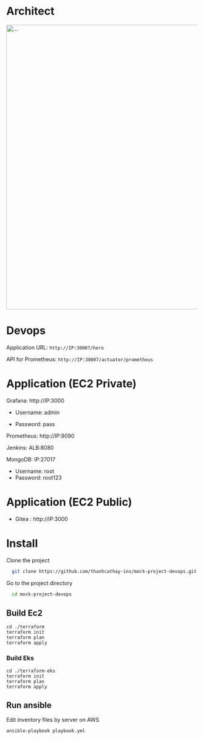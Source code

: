 


# Architect
<img src="https://github.com/thanhcathay-ins/mock-project-devops/assets/172091827/6f4d84fd-065b-40db-94cd-c23dd995de88" alt="..." width="750" />

# Devops

Application URL: `http://IP:30007/hero`

API for Prometheus: `http://IP:30007/actuator/prometheus`

# Application (EC2 Private)

Grafana: http://IP:3000

 - Username: admin

 - Password: pass

Prometheus: http://IP:9090

Jenkins: ALB:8080

MongoDB: IP:27017
 - Username: root
 - Password: root123

# Application (EC2 Public)
- Gitea : http://IP:3000

# Install
Clone the project

```bash
  git clone https://github.com/thanhcathay-ins/mock-project-devops.git
```

Go to the project directory

```bash
  cd mock-project-devops
```

## Build Ec2
```
cd ./terraform
terraform init
terraform plan
terraform apply
```

### Build Eks
```
cd ./terraform-eks
terraform init
terraform plan
terraform apply
```

## Run ansible

Edit inventory files by server on AWS

```
ansible-playbook playbook.yml
```

